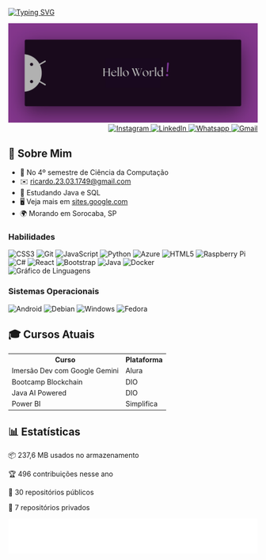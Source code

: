 <!-- Seção de introdução -->
<div>
  <p>
    <a href="https://git.io/typing-svg">
      <img src="https://readme-typing-svg.demolab.com?font=Fira+Code&size=28&pause=1000&duration=4000&color=8E44AD&vCenter=true&width=500&lines=%F0%9F%91%8B+Sou+Ricardo+Andreotti;Aluno+de+Ci%C3%AAncia+da+Comput.+%F0%9F%92%AA" alt="Typing SVG" />
    </a>
  </p>
</div>

<!-- Imagem de banner -->
<div align= "center">
  <img src="./HelloWorld.png" alt="Hello world!" />
</div>

<!-- Links para redes sociais com ícones no centro -->
<div align= "right">
  <a href="https://www.instagram.com/yourprofile">
    <img src="https://img.shields.io/static/v1?message=Instagram&logo=instagram&label=&color=8E44AD&logoColor=white&labelColor=&style=for-the-badge" height="26" alt="Instagram" />
  </a>
  <a href="https://www.linkedin.com/in/ricardo-andreotti-gonçalves-0b5785283">
    <img src="https://img.shields.io/static/v1?message=LinkedIn&logo=linkedin&label=&color=8E44AD&logoColor=white&labelColor=&style=for-the-badge" height="26" alt="LinkedIn" />
  </a>
  <a href="https://wa.me/5515981888676"">
    <img src="https://img.shields.io/static/v1?message=Whatsapp&logo=whatsapp&label=&color=8E44AD&logoColor=white&labelColor=&style=for-the-badge" height="26" alt="Whatsapp" />
  </a>
  <a href="mailto:ricardo.23.03.1749@gmail.com">
    <img src="https://img.shields.io/static/v1?message=Gmail&logo=gmail&label=&color=8E44AD&logoColor=white&labelColor=&style=for-the-badge" height="26" alt="Gmail" />
  </a>
</div>

<!-- Seção sobre mim -->
<div>
  <h2>💫 Sobre Mim</h2>
  <ul>
    <li>🚀 No 4º semestre de Ciência da Computação</li>
    <li>✉️ <a href="mailto:ricardo.23.03.1749@gmail.com">ricardo.23.03.1749@gmail.com</a></li>
    <li>🧠 Estudando Java e SQL</li>
    <li>🖥️ Veja mais em <a href="https://sites.google.com/view/ricardoag/home">sites.google.com</a></li>
    <li>🌍 Morando em Sorocaba, SP</li>
  </ul>
</div>

<!-- Seção de habilidades -->
<div>
  <h3>Habilidades</h3>
  <div style="text-align: left;">
    <img src="https://cdn.jsdelivr.net/gh/devicons/devicon/icons/css3/css3-original.svg" height="28" alt="CSS3" />
    <img src="https://cdn.jsdelivr.net/gh/devicons/devicon/icons/git/git-original.svg" height="28" alt="Git" />
    <img src="https://cdn.jsdelivr.net/gh/devicons/devicon/icons/javascript/javascript-original.svg" height="28" alt="JavaScript" />
    <img src="https://cdn.jsdelivr.net/gh/devicons/devicon/icons/python/python-original.svg" height="28" alt="Python" />
    <img src="https://cdn.jsdelivr.net/gh/devicons/devicon/icons/azure/azure-original.svg" height="28" alt="Azure" />
    <img src="https://cdn.jsdelivr.net/gh/devicons/devicon/icons/html5/html5-original.svg" height="28" alt="HTML5" />
    <img src="https://cdn.jsdelivr.net/gh/devicons/devicon/icons/raspberrypi/raspberrypi-original.svg" height="28" alt="Raspberry Pi" />
    <img src="https://cdn.jsdelivr.net/gh/devicons/devicon/icons/csharp/csharp-original.svg" height="28" alt="C#" />
    <img src="https://cdn.jsdelivr.net/gh/devicons/devicon/icons/react/react-original.svg" height="28" alt="React" />
    <img src="https://cdn.jsdelivr.net/gh/devicons/devicon/icons/bootstrap/bootstrap-original.svg" height="28" alt="Bootstrap" />
    <img src="https://cdn.jsdelivr.net/gh/devicons/devicon/icons/java/java-original.svg" height="28" alt="Java" />
    <img src="https://cdn.jsdelivr.net/gh/devicons/devicon/icons/docker/docker-original.svg" height="28" alt="Docker" />
  </div>
</div>

<!-- Gráfico de linguagens mais usadas no github, centralizado -->
<div>
  <img src="https://github-readme-stats.vercel.app/api/top-langs?username=devAndreotti&locale=pt-br&hide_title=true&layout=compact&card_width=320&langs_count=5&theme=tokyonight&hide_border=true&order=2" width="385" alt="Gráfico de Linguagens" />
</div>

<!-- Seção de sistemas operacionais -->
  <h3>Sistemas Operacionais</h3>
  <div style="text-align: left;">
    <img src="https://cdn.jsdelivr.net/gh/devicons/devicon/icons/android/android-plain.svg" height="28" alt="Android" />
    <img src="https://cdn.jsdelivr.net/gh/devicons/devicon/icons/debian/debian-original.svg" height="28" alt="Debian" />
    <img src="https://cdn.jsdelivr.net/gh/devicons/devicon/icons/windows8/windows8-original.svg" height="28" alt="Windows" />
    <img src="https://cdn.jsdelivr.net/gh/devicons/devicon/icons/fedora/fedora-original.svg" height="28" alt="Fedora" />
  </div>

<!-- Seção de cursos atuais -->
<div>
  <h2>🎓 Cursos Atuais</h2>
  <table>
    <tr>
      <th>Curso</th>
      <th>Plataforma</th>
    </tr>
    <tr>
      <td>Imersão Dev com Google Gemini</td>
      <td>Alura</td>
    </tr>
    <tr>
      <td>Bootcamp Blockchain</td>
      <td>DIO</td>
    </tr>
    <tr>
      <td>Java AI Powered</td>
      <td>DIO</td>
    </tr>
    <tr>
      <td>Power BI</td>
      <td>Simplifica</td>
    </tr>
  </table>
</div>

<!-- Seção de estatísticas do github -->
<div>
  <h2>📊 Estatísticas</h2>
  <p>📦 237,6 MB usados no armazenamento</p>
  <p>🏆 496 contribuições nesse ano</p>
  <p>📜 30 repositórios públicos</p>
  <p>🔑 7 repositórios privados</p>
</div>

<!-- SVG de enfeite -->
<div>
  <img src="./purple.svg" alt="Purple SVG" />
</div>
